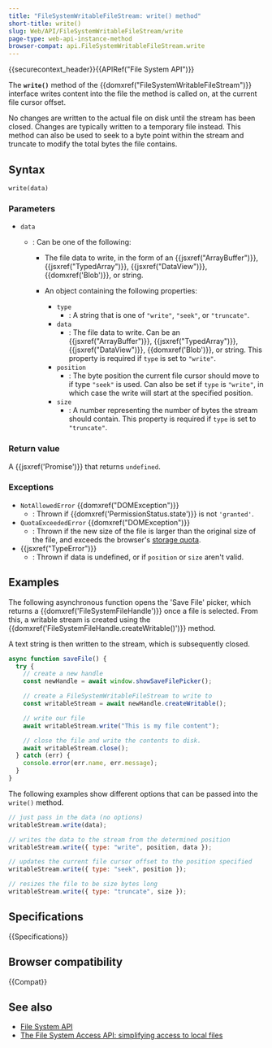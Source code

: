 ```yaml
---
title: "FileSystemWritableFileStream: write() method"
short-title: write()
slug: Web/API/FileSystemWritableFileStream/write
page-type: web-api-instance-method
browser-compat: api.FileSystemWritableFileStream.write
---
```


{{securecontext_header}}{{APIRef("File System API")}}

The **`write()`** method of the {{domxref("FileSystemWritableFileStream")}} interface writes content into the file the method is called on, at the current file cursor offset.

No changes are written to the actual file on disk until the stream has been closed.
Changes are typically written to a temporary file instead. This method can also be used to seek to a byte point within the stream and truncate to modify the total bytes the file contains.

## Syntax

```js-nolint
write(data)
```

### Parameters

- `data`

  - : Can be one of the following:

    - The file data to write, in the form of an {{jsxref("ArrayBuffer")}}, {{jsxref("TypedArray")}}, {{jsxref("DataView")}}, {{domxref('Blob')}}, or string.
    - An object containing the following properties:

      - `type`
        - : A string that is one of `"write"`, `"seek"`, or `"truncate"`.
      - `data`
        - : The file data to write. Can be an {{jsxref("ArrayBuffer")}}, {{jsxref("TypedArray")}}, {{jsxref("DataView")}}, {{domxref('Blob')}}, or string. This property is required if `type` is set to `"write"`.
      - `position`
        - : The byte position the current file cursor should move to if type `"seek"` is used. Can also be set if `type` is `"write"`, in which case the write will start at the specified position.
      - `size`
        - : A number representing the number of bytes the stream should contain. This property is required if `type` is set to `"truncate"`.

### Return value

A {{jsxref('Promise')}} that returns `undefined`.

### Exceptions

- `NotAllowedError` {{domxref("DOMException")}}
  - : Thrown if {{domxref('PermissionStatus.state')}} is not `'granted'`.
- `QuotaExceededError` {{domxref("DOMException")}}
  - : Thrown if the new size of the file is larger than the original size of the file, and exceeds the browser's [storage quota](/en-US/docs/Web/API/Storage_API/Storage_quotas_and_eviction_criteria).
- {{jsxref("TypeError")}}
  - : Thrown if data is undefined, or if `position` or `size` aren't valid.

## Examples

The following asynchronous function opens the 'Save File' picker, which returns a {{domxref('FileSystemFileHandle')}} once a file is selected. From this, a writable stream is created using the {{domxref('FileSystemFileHandle.createWritable()')}} method.

A text string is then written to the stream, which is subsequently closed.

```js
async function saveFile() {
  try {
    // create a new handle
    const newHandle = await window.showSaveFilePicker();

    // create a FileSystemWritableFileStream to write to
    const writableStream = await newHandle.createWritable();

    // write our file
    await writableStream.write("This is my file content");

    // close the file and write the contents to disk.
    await writableStream.close();
  } catch (err) {
    console.error(err.name, err.message);
  }
}
```

The following examples show different options that can be passed into the `write()` method.

```js
// just pass in the data (no options)
writableStream.write(data);

// writes the data to the stream from the determined position
writableStream.write({ type: "write", position, data });

// updates the current file cursor offset to the position specified
writableStream.write({ type: "seek", position });

// resizes the file to be size bytes long
writableStream.write({ type: "truncate", size });
```

## Specifications

{{Specifications}}

## Browser compatibility

{{Compat}}

## See also

- [File System API](/en-US/docs/Web/API/File_System_API)
- [The File System Access API: simplifying access to local files](https://web.dev/file-system-access/)
